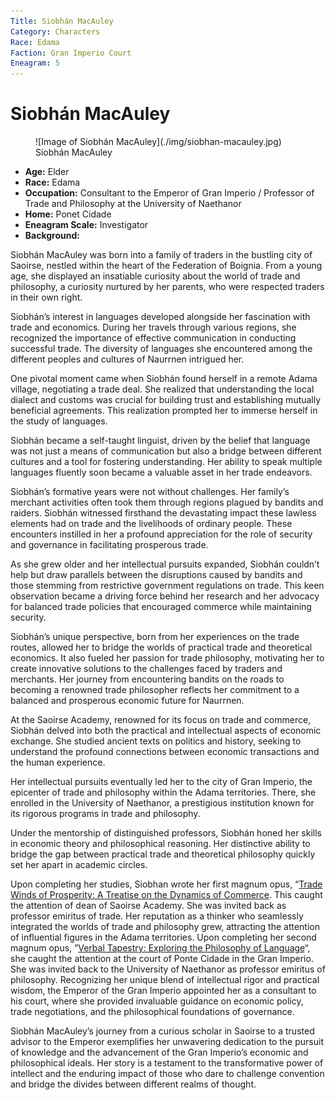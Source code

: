 ```yaml
---
Title: Siobhán MacAuley
Category: Characters
Race: Edama
Faction: Gran Imperio Court
Eneagram: 5
---
```


# Siobhán MacAuley


<div class="wrap-right-img">
<figure class="pic-banner">
![Image of Siobhán MacAuley](./img/siobhan-macauley.jpg)
<figcaption>Siobhán MacAuley</figcaption>
</figure>
</div>


-   **Age:** Elder
-   **Race:** Edama
-   **Occupation:** Consultant to the Emperor of Gran Imperio / Professor of Trade and Philosophy at the University of Naethanor
-   **Home:** Ponet Cidade
-   **Eneagram Scale:** Investigator
-   **Background:** 

Siobhán MacAuley was born into a family of traders in the bustling city of Saoirse, nestled within the heart of the Federation of Boignia. From a young age, she displayed an insatiable curiosity about the world of trade and philosophy, a curiosity nurtured by her parents, who were respected traders in their own right.

Siobhán&rsquo;s interest in languages developed alongside her fascination with trade and economics. During her travels through various regions, she recognized the importance of effective communication in conducting successful trade. The diversity of languages she encountered among the different peoples and cultures of Naurrnen intrigued her.

One pivotal moment came when Siobhán found herself in a remote Adama village, negotiating a trade deal. She realized that understanding the local dialect and customs was crucial for building trust and establishing mutually beneficial agreements. This realization prompted her to immerse herself in the study of languages.

Siobhán became a self-taught linguist, driven by the belief that language was not just a means of communication but also a bridge between different cultures and a tool for fostering understanding. Her ability to speak multiple languages fluently soon became a valuable asset in her trade endeavors.

Siobhán&rsquo;s formative years were not without challenges. Her family&rsquo;s merchant activities often took them through regions plagued by bandits and raiders. Siobhán witnessed firsthand the devastating impact these lawless elements had on trade and the livelihoods of ordinary people. These encounters instilled in her a profound appreciation for the role of security and governance in facilitating prosperous trade.

As she grew older and her intellectual pursuits expanded, Siobhán couldn&rsquo;t help but draw parallels between the disruptions caused by bandits and those stemming from restrictive government regulations on trade. This keen observation became a driving force behind her research and her advocacy for balanced trade policies that encouraged commerce while maintaining security.

Siobhán&rsquo;s unique perspective, born from her experiences on the trade routes, allowed her to bridge the worlds of practical trade and theoretical economics. It also fueled her passion for trade philosophy, motivating her to create innovative solutions to the challenges faced by traders and merchants. Her journey from encountering bandits on the roads to becoming a renowned trade philosopher reflects her commitment to a balanced and prosperous economic future for Naurrnen.

At the Saoirse Academy, renowned for its focus on trade and commerce, Siobhán delved into both the practical and intellectual aspects of economic exchange. She studied ancient texts on politics and history, seeking to understand the profound connections between economic transactions and the human experience.

Her intellectual pursuits eventually led her to the city of Gran Imperio, the epicenter of trade and philosophy within the Adama territories. There, she enrolled in the University of Naethanor, a prestigious institution known for its rigorous programs in trade and philosophy.

Under the mentorship of distinguished professors, Siobhán honed her skills in economic theory and philosophical reasoning. Her distinctive ability to bridge the gap between practical trade and theoretical philosophy quickly set her apart in academic circles.

Upon completing her studies, Siobhan wrote her first magnum opus, &ldquo;[Trade Winds of Prosperity: A Treatise on the Dynamics of Commerce](../Books/trade-winds-of-prosperity.md). This caught the attention of  dean of Saoirse Academy. She was invited back as professor emiritus of trade. Her reputation as a thinker who seamlessly integrated the worlds of trade and philosophy grew, attracting the attention of influential figures in the Adama territories. Upon completing her second magnum opus, &rdquo;[Verbal Tapestry: Exploring the Philosophy of Language](../Books/verbal-tapestry.md)&ldquo;, she caught the attention at the court of Ponte Cidade in the Gran Imperio. She was invited back to the University of Naethanor as professor emiritus of philosophy. Recognizing her unique blend of intellectual rigor and practical wisdom, the Emperor of the Gran Imperio appointed her as a consultant to his court, where she provided invaluable guidance on economic policy, trade negotiations, and the philosophical foundations of governance.

Siobhán MacAuley&rsquo;s journey from a curious scholar in Saoirse to a trusted advisor to the Emperor exemplifies her unwavering dedication to the pursuit of knowledge and the advancement of the Gran Imperio&rsquo;s economic and philosophical ideals. Her story is a testament to the transformative power of intellect and the enduring impact of those who dare to challenge convention and bridge the divides between different realms of thought.

<br style="clear:both;" />

